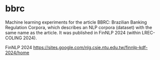 # bbrc
Machine learning experiments for the article BBRC: Brazilian Banking Regulation Corpora, which describes an NLP corpora (dataset) with the same name as the article. It was published in FinNLP 2024 (within LREC-COLING 2024).

FinNLP 2024
https://sites.google.com/nlg.csie.ntu.edu.tw/finnlp-kdf-2024/home
